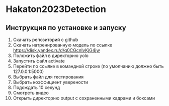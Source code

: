 # Hakaton2023Detection

## Инструкция по установке и запуску

1. Скачать репозиторий с github
2. Скачать натренированную модель по ссылке https://disk.yandex.ru/d/q0CGcnIvKjG4jw
3. Положить файл в директорию yolo
4. Запустить файл activate
5. Перейти по ссылке в командной строке (по умолчанию должно быть 127.0.0.1:5000)
6. Выбрать файл для тестирования
7. Выбрать коэффициент уверености
8. Подождать 10 секунд
9. Смотреть видео
10. Открыть директорию output с сохраненными кадрами и боксами